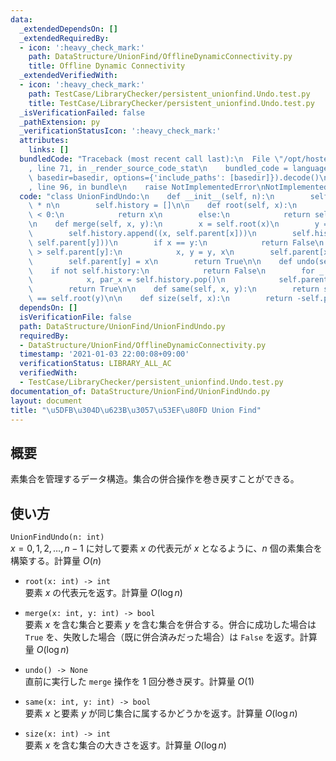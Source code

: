 ```yaml
---
data:
  _extendedDependsOn: []
  _extendedRequiredBy:
  - icon: ':heavy_check_mark:'
    path: DataStructure/UnionFind/OfflineDynamicConnectivity.py
    title: Offline Dynamic Connectivity
  _extendedVerifiedWith:
  - icon: ':heavy_check_mark:'
    path: TestCase/LibraryChecker/persistent_unionfind.Undo.test.py
    title: TestCase/LibraryChecker/persistent_unionfind.Undo.test.py
  _isVerificationFailed: false
  _pathExtension: py
  _verificationStatusIcon: ':heavy_check_mark:'
  attributes:
    links: []
  bundledCode: "Traceback (most recent call last):\n  File \"/opt/hostedtoolcache/Python/3.10.6/x64/lib/python3.10/site-packages/onlinejudge_verify/documentation/build.py\"\
    , line 71, in _render_source_code_stat\n    bundled_code = language.bundle(stat.path,\
    \ basedir=basedir, options={'include_paths': [basedir]}).decode()\n  File \"/opt/hostedtoolcache/Python/3.10.6/x64/lib/python3.10/site-packages/onlinejudge_verify/languages/python.py\"\
    , line 96, in bundle\n    raise NotImplementedError\nNotImplementedError\n"
  code: "class UnionFindUndo:\n    def __init__(self, n):\n        self.parent = [-1]\
    \ * n\n        self.history = []\n\n    def root(self, x):\n        if self.parent[x]\
    \ < 0:\n            return x\n        else:\n            return self.root(self.parent[x])\n\
    \n    def merge(self, x, y):\n        x = self.root(x)\n        y = self.root(y)\n\
    \        self.history.append((x, self.parent[x]))\n        self.history.append((y,\
    \ self.parent[y]))\n        if x == y:\n            return False\n        if self.parent[x]\
    \ > self.parent[y]:\n            x, y = y, x\n        self.parent[x] += self.parent[y]\n\
    \        self.parent[y] = x\n        return True\n\n    def undo(self):\n    \
    \    if not self.history:\n            return False\n        for _ in range(2):\n\
    \            x, par_x = self.history.pop()\n            self.parent[x] = par_x\n\
    \        return True\n\n    def same(self, x, y):\n        return self.root(x)\
    \ == self.root(y)\n\n    def size(self, x):\n        return -self.parent[self.root(x)]\n"
  dependsOn: []
  isVerificationFile: false
  path: DataStructure/UnionFind/UnionFindUndo.py
  requiredBy:
  - DataStructure/UnionFind/OfflineDynamicConnectivity.py
  timestamp: '2021-01-03 22:00:08+09:00'
  verificationStatus: LIBRARY_ALL_AC
  verifiedWith:
  - TestCase/LibraryChecker/persistent_unionfind.Undo.test.py
documentation_of: DataStructure/UnionFind/UnionFindUndo.py
layout: document
title: "\u5DFB\u304D\u623B\u3057\u53EF\u80FD Union Find"
---
```


## 概要
素集合を管理するデータ構造。集合の併合操作を巻き戻すことができる。

## 使い方
`UnionFindUndo(n: int)`  
$x = 0, 1, 2, \dots, n - 1$ に対して要素 $x$ の代表元が $x$ となるように、$n$ 個の素集合を構築する。計算量 $O(n)$

- `root(x: int) -> int`  
要素 $x$ の代表元を返す。計算量 $O(\log n)$

- `merge(x: int, y: int) -> bool`  
要素 $x$ を含む集合と要素 $y$ を含む集合を併合する。併合に成功した場合は `True` を、失敗した場合（既に併合済みだった場合）は `False` を返す。計算量 $O(\log n)$

- `undo() -> None`  
直前に実行した `merge` 操作を $1$ 回分巻き戻す。計算量 $O(1)$

- `same(x: int, y: int) -> bool`  
要素 $x$ と要素 $y$ が同じ集合に属するかどうかを返す。計算量 $O(\log n)$

- `size(x: int) -> int`  
要素 $x$ を含む集合の大きさを返す。計算量 $O(\log n)$
